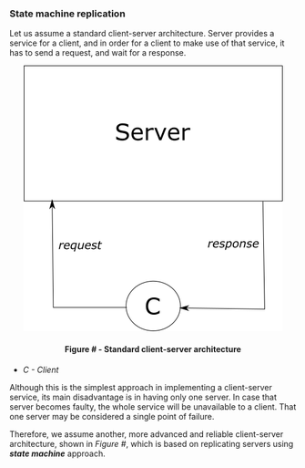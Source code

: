 ### State machine replication

Let us assume a standard client-server architecture. Server provides a service for a client, and in order for a client to make use of that service, it has to send a request, and wait for a response.

<div align='center'> 
	<img src="https://github.com/lukamiletic95/papers/blob/master/images/fig4.png" />
	<h4>Figure # - Standard client-server architecture</h4>
</div>

* *C - Client*

Although this is the simplest approach in implementing a client-server service, its main disadvantage is in having only one server. In case that server becomes faulty, the whole service will be unavailable to a client. That one server may be considered a single point of failure.

Therefore, we assume another, more advanced and reliable client-server architecture, shown in *Figure #*, which is based on replicating servers using ***state machine*** approach.
<!--stackedit_data:
eyJoaXN0b3J5IjpbLTEzNTU3MjIyMDAsMTA0NzE1OTc1NiwtMT
QxNzM5Mjc5OSwxNDc1ODgyNjUxLDE3NDgxNzk2OF19
-->